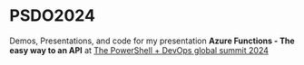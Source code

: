 # PSDO2024

Demos, Presentations, and code for my presentation **Azure Functions - The easy way to an API** at [The PowerShell + DevOps global summit 2024](https://www.powershellsummit.org)
